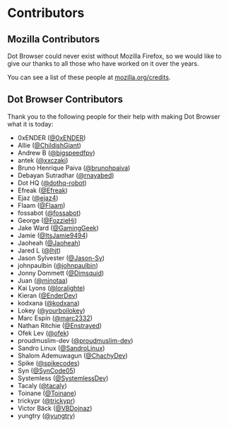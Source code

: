 # Contributors

## Mozilla Contributors

Dot Browser could never exist without Mozilla Firefox, so we would like to give our thanks to all those who have worked on it over the years.

You can see a list of these people at [mozilla.org/credits](https://www.mozilla.org/credits/).

## Dot Browser Contributors

Thank you to the following people for their help with making Dot Browser what it is today:

* 0xENDER ([@0xENDER](https://github.com/0xENDER))
* Allie ([@ChildishGiant](https://github.com/ChildishGiant))
* Andrew B ([@bigspeedfpv](https://github.com/bigspeedfpv))
* antek ([@xxczaki](https://github.com/xxczaki))
* Bruno Henrique Paiva ([@brunohpaiva](https://github.com/brunohpaiva))
* Debayan Sutradhar  ([@rnayabed](https://github.com/rnayabed))
* Dot HQ ([@dothq-robot](https://github.com/dothq-robot))
* Efreak ([@Efreak](https://github.com/Efreak))
* Ejaz ([@ejaz4](https://github.com/ejaz4))
* Flaam ([@Flaam](https://github.com/Flaam))
* fossabot ([@fossabot](https://github.com/fossabot))
* George ([@FozzieHi](https://github.com/FozzieHi))
* Jake Ward ([@GamingGeek](https://github.com/GamingGeek))
* Jamie ([@ItsJamie9494](https://github.com/ItsJamie9494))
* Jaoheah ([@Jaoheah](https://github.com/Jaoheah))
* Jared L ([@lhjt](https://github.com/lhjt))
* Jason Sylvester ([@Jason-Sy](https://github.com/Jason-Sy))
* johnpaulbin ([@johnpaulbin](https://github.com/johnpaulbin))
* Jonny Dommett ([@Dimsquid](https://github.com/Dimsquid))
* Juan ([@minotaa](https://github.com/minotaa))
* Kai Lyons ([@loralighte](https://github.com/loralighte))
* Kieran ([@EnderDev](https://github.com/EnderDev))
* kodxana ([@kodxana](https://github.com/kodxana))
* Lokey ([@yourboilokey](https://github.com/yourboilokey))
* Marc Espín ([@marc2332](https://github.com/marc2332))
* Nathan Ritchie ([@Enstrayed](https://github.com/Enstrayed))
* Ofek Lev ([@ofek](https://github.com/ofek))
* proudmuslim-dev ([@proudmuslim-dev](https://github.com/proudmuslim-dev))
* Sandro Linux ([@SandroLinux](https://github.com/SandroLinux))
* Shalom Ademuwagun ([@ChachyDev](https://github.com/ChachyDev))
* Spike ([@spikecodes](https://github.com/spikecodes))
* Syn ([@SynCode05](https://github.com/SynCode05))
* Systemless ([@SystemlessDev](https://github.com/SystemlessDev))
* Tacaly ([@tacaly](https://github.com/tacaly))
* Toinane ([@Toinane](https://github.com/Toinane))
* trickypr ([@trickypr](https://github.com/trickypr))
* Victor Bäck ([@VBDojnaz](https://github.com/VBDojnaz))
* yungtry ([@yungtry](https://github.com/yungtry))